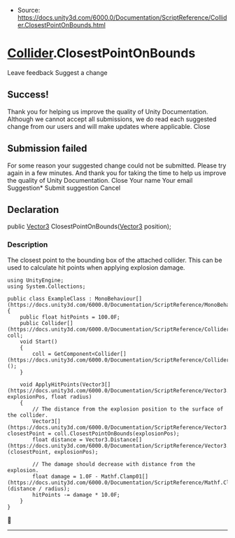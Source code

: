 * Source: https://docs.unity3d.com/6000.0/Documentation/ScriptReference/Collider.ClosestPointOnBounds.html

#  [Collider](https://docs.unity3d.com/6000.0/Documentation/ScriptReference/Collider.html).ClosestPointOnBounds
Leave feedback
Suggest a change
## Success!
Thank you for helping us improve the quality of Unity Documentation. Although we cannot accept all submissions, we do read each suggested change from our users and will make updates where applicable.
Close
## Submission failed
For some reason your suggested change could not be submitted. Please <a>try again</a> in a few minutes. And thank you for taking the time to help us improve the quality of Unity Documentation.
Close
Your name Your email Suggestion* Submit suggestion
Cancel
## Declaration
public [Vector3](https://docs.unity3d.com/6000.0/Documentation/ScriptReference/Vector3.html) ClosestPointOnBounds([Vector3](https://docs.unity3d.com/6000.0/Documentation/ScriptReference/Vector3.html) position); 
### Description
The closest point to the bounding box of the attached collider.
This can be used to calculate hit points when applying explosion damage.
```
using UnityEngine;
using System.Collections;  
  
public class ExampleClass : MonoBehaviour[](https://docs.unity3d.com/6000.0/Documentation/ScriptReference/MonoBehaviour.html)
{
    public float hitPoints = 100.0F;
    public Collider[](https://docs.unity3d.com/6000.0/Documentation/ScriptReference/Collider.html) coll;
    void Start()
    {
        coll = GetComponent<Collider[](https://docs.unity3d.com/6000.0/Documentation/ScriptReference/Collider.html)>();
    }  
  
    void ApplyHitPoints(Vector3[](https://docs.unity3d.com/6000.0/Documentation/ScriptReference/Vector3.html) explosionPos, float radius)
    {
        // The distance from the explosion position to the surface of the collider.
        Vector3[](https://docs.unity3d.com/6000.0/Documentation/ScriptReference/Vector3.html) closestPoint = coll.ClosestPointOnBounds(explosionPos);
        float distance = Vector3.Distance[](https://docs.unity3d.com/6000.0/Documentation/ScriptReference/Vector3.Distance.html)(closestPoint, explosionPos);  
  
        // The damage should decrease with distance from the explosion.
        float damage = 1.0F - Mathf.Clamp01[](https://docs.unity3d.com/6000.0/Documentation/ScriptReference/Mathf.Clamp01.html)(distance / radius);
        hitPoints -= damage * 10.0F;
    }
}

```

* * *
